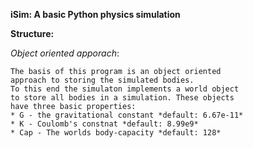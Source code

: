 **iSim: A basic Python physics simulation**

**Structure:**

*Object oriented apporach*:

    The basis of this program is an object oriented
    approach to storing the simulated bodies.
    To this end the simulaton implements a world object
    to store all bodies in a simulation. These objects
    have three basic properties:
    * G - the gravitational constant *default: 6.67e-11*
    * K - Coulomb's constnat *default: 8.99e9*
    * Cap - The worlds body-capacity *default: 128*